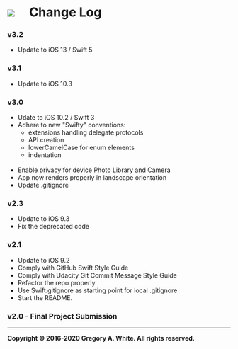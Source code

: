 # ![][AppIcon]&nbsp;&nbsp;&nbsp;&nbsp;&nbsp;Change Log

### v3.2
* Update to iOS 13 / Swift 5

### v3.1
* Update to iOS 10.3

### v3.0
* Udate to iOS 10.2 / Swift 3
* Adhere to new "Swifty" conventions: 
  - extensions handling delegate protocols
  - API creation
  - lowerCamelCase for enum elements
  - indentation</br></br>
* Enable privacy for device Photo Library and Camera
* App now renders properly in landscape orientation
* Update .gitignore

### v2.3
* Update to iOS 9.3
* Fix the deprecated code

### v2.1
* Update to iOS 9.2
* Comply with GitHub Swift Style Guide
* Comply with Udacity Git Commit Message Style Guide
* Refactor the repo properly
* Use Swift.gitignore as starting point for local .gitignore
* Start the README.

### v2.0 - Final Project Submission

---
**Copyright © 2016-2020 Gregory A. White. All rights reserved.**



[AppIcon]:  ../images/MemeMeAppIcon_80.png
